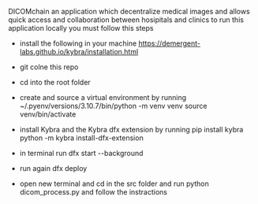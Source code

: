 DICOMchain an application which decentralize medical images and allows quick access and collaboration between hosipitals and clinics
 to run this application locally you must follow this steps

 - install the following in your machine
   https://demergent-labs.github.io/kybra/installation.html
- git colne this repo
- cd into the root folder
- create and source a virtual environment by running
   ~/.pyenv/versions/3.10.7/bin/python -m venv venv
   source venv/bin/activate
- install Kybra and the Kybra dfx extension by running
   pip install kybra
   python -m kybra install-dfx-extension

- in terminal run  dfx start --background
- run again dfx deploy
- open new terminal and cd in the src folder and run python dicom_process.py and follow the instractions
